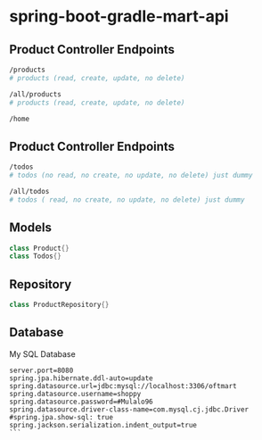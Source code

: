 # spring-boot-gradle-mart-api

## Product Controller Endpoints
```bash
/products
# products (read, create, update, no delete)
``` 
```bash
/all/products
# products (read, create, update, no delete)
```
```bash
/home
```

## Product Controller Endpoints

```bash
/todos
# todos (no read, no create, no update, no delete) just dummy
``` 
```bash
/all/todos
# todos ( read, no create, no update, no delete) just dummy
``` 

## Models

```Java
class Product{}
class Todos{}
```
## Repository

```Java
class ProductRepository{}
```

## Database

My SQL Database

````
server.port=8080
spring.jpa.hibernate.ddl-auto=update
spring.datasource.url=jdbc:mysql://localhost:3306/oftmart
spring.datasource.username=shoppy
spring.datasource.password=#Mulalo96
spring.datasource.driver-class-name=com.mysql.cj.jdbc.Driver
#spring.jpa.show-sql: true
spring.jackson.serialization.indent_output=true
```